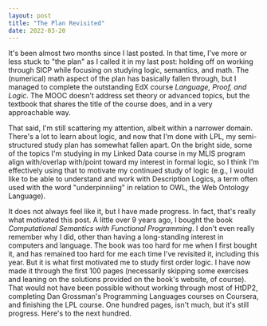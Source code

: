 ```yaml
---
layout: post
title: "The Plan Revisited"
date: 2022-03-20
---
```


It's been almost two months since I last posted. In that time, I've more or less stuck to "the plan" as I called it in my last post: holding off on working through SICP while focusing on studying logic, semantics, and math. The (numerical) math aspect of the plan has basically fallen through, but I managed to complete the outstanding EdX course _Language, Proof, and Logic_. The MOOC doesn't address set theory or advanced topics, but the textbook that shares the title of the course does, and in a very approachable way.

That said, I'm still scattering my attention, albeit within a narrower domain. There's a lot to learn about logic, and now that I'm done with LPL, my semi-structured study plan has somewhat fallen apart.
On the bright side, some of the topics I'm studying in my Linked Data course in my MLIS program align with/overlap with/point toward my interest in formal logic, so I think I'm effectively using that to motivate my continued study of logic (e.g., I would like to be able to understand and work with Description Logics, a term often used with the word "underpinniing" in relation to OWL, the Web Ontology Language).

It does not always feel like it, but I have made progress. In fact, that's really what motivated this post. A little over 9 years ago, I bought the book _Computational Semantics with Functional Programming_. I don't even really remember why I did, other than having a long-standing interest in computers and language. The book was too hard for me when I first bought it, and has remained too hard for me each time I've revisited it, including this year. But it is what first motivated me to study first order logic. I have now made it through the first 100 pages (necessarily skipping some exercises and leaning on the solutions provided on the book's website, of course). That would not have been possible without working through most of HtDP2, completing Dan Grossman's Programming Languages courses on Coursera, and finishing the LPL course. One hundred pages, isn't much, but it's still progress. Here's to the next hundred.
